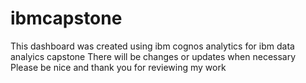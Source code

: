# ibmcapstone
This dashboard was created using ibm cognos analytics for ibm data analyics capstone
There will be changes or updates when necessary
Please be nice and thank you for reviewing my work
